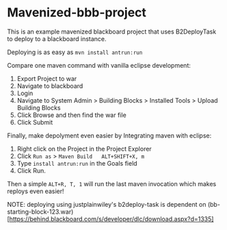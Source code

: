 # Mavenized-bbb-project

This is an example mavenized blackboard project that uses B2DeployTask to deploy to a blackboard instance.

Deploying is as easy as `mvn install antrun:run`

Compare one maven command with vanilla eclipse development:
 1. Export Project to war
 2. Navigate to blackboard
 3. Login
 4. Navigate to System Admin >  Building Blocks > Installed Tools > Upload Building Blocks
 5. Click Browse and then find the war file
 6. Click Submit

Finally, make depolyment even easier by Integrating maven with eclipse:
 1. Right click on the Project in the Project Explorer 
 2. Click `Run as` > `Maven Build	ALT+SHIFT+X, m`
 3. Type `install antrun:run` in the Goals field
 4. Click Run.

Then a simple `ALT+R, T, 1` will run the last maven invocation which makes reploys even easier!

NOTE: deploying using justplainwiley's b2deploy-task is dependent on (bb-starting-block-123.war)[https://behind.blackboard.com/s/developer/dlc/download.aspx?d=1335]

 


